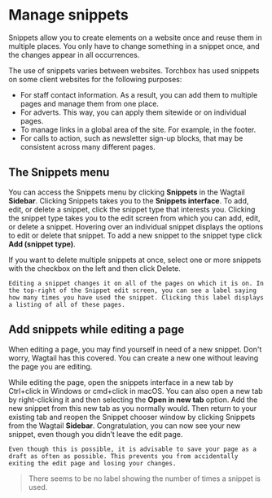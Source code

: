 # Manage snippets
Snippets allow you to create elements on a website once and reuse them in multiple places. You only have to change something in a snippet once, and the changes appear in all occurrences.

The use of snippets varies between websites. Torchbox has used snippets on some client websites for the following purposes:

* For staff contact information. As a result, you can add them to multiple pages and manage them from one place.
* For adverts. This way, you can apply them sitewide or on individual pages.
* To manage links in a global area of the site. For example, in the footer.
* For calls to action, such as newsletter sign-up blocks, that may be consistent across many different pages.

## The Snippets menu
You can access the Snippets menu by clicking **Snippets** in the Wagtail **Sidebar**. Clicking Snippets takes you to the **Snippets interface**. To add, edit, or delete a snippet, click the snippet type that interests you. Clicking the snippet type takes you to the edit screen from which you can add, edit, or delete a snippet. Hovering over an individual snippet displays the options to edit or delete that snippet. To add a new snippet to the snippet type click **Add (snippet type)**.

If you want to delete multiple snippets at once, select one or more snippets with the checkbox on the left and then click Delete.

```Warning
Editing a snippet changes it on all of the pages on which it is on. In the top-right of the Snippet edit screen, you can see a label saying how many times you have used the snippet. Clicking this label displays a listing of all of these pages.
```

## Add snippets while editing a page
When editing a page, you may find yourself in need of a new snippet. Don't worry, Wagtail has this covered. You can create a new one without leaving the page you are editing.

While editing the page, open the snippets interface in a new tab by Ctrl+click in Windows or cmd+click in macOS. You can also open a new tab by right-clicking it and then selecting the **Open in new tab** option. Add the new snippet from this new tab as you normally would. Then return to your existing tab and reopen the Snippet chooser window by clicking Snippets from the Wagtail **Sidebar**. Congratulation, you can now see your new snippet, even though you didn’t leave the edit page.

```Note
Even though this is possible, it is advisable to save your page as a draft as often as possible. This prevents you from accidentally exiting the edit page and losing your changes.
```


> There seems to be no label showing the number of times a snippet is used.
